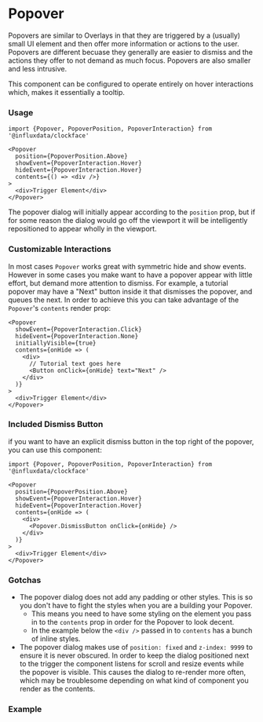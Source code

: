 # Popover

Popovers are similar to Overlays in that they are triggered by a (usually) small UI element and then offer more information or actions to the user. Popovers are different becuase they generally are easier to dismiss and the actions they offer to not demand as much focus. Popovers are also smaller and less intrusive.

This component can be configured to operate entirely on hover interactions which, makes it essentially a tooltip.

### Usage
```tsx
import {Popover, PopoverPosition, PopoverInteraction} from '@influxdata/clockface'
```
```tsx
<Popover
  position={PopoverPosition.Above}
  showEvent={PopoverInteraction.Hover}
  hideEvent={PopoverInteraction.Hover}
  contents={() => <div />}
>
  <div>Trigger Element</div>
</Popover>
```

The popover dialog will initially appear according to the `position` prop, but if for some reason the dialog would go off the viewport it will be intelligently repositioned to appear wholly in the viewport.

### Customizable Interactions

In most cases `Popover` works great with symmetric hide and show events. However in some cases you make want to have a popover appear with little effort, but demand more attention to dismiss. For example, a tutorial popover may have a "Next" button inside it that dismisses the popover, and queues the next. In order to achieve this you can take advantage of the `Popover`'s `contents` render prop:

```tsx
<Popover
  showEvent={PopoverInteraction.Click}
  hideEvent={PopoverInteraction.None}
  initiallyVisible={true}
  contents={onHide => (
    <div>
      // Tutorial text goes here
      <Button onClick={onHide} text="Next" />
    </div>
  )}
>
  <div>Trigger Element</div>
</Popover>
```

### Included Dismiss Button

if you want to have an explicit dismiss button in the top right of the popover, you can use this component:

```tsx
import {Popover, PopoverPosition, PopoverInteraction} from '@influxdata/clockface'
```
```tsx
<Popover
  position={PopoverPosition.Above}
  showEvent={PopoverInteraction.Hover}
  hideEvent={PopoverInteraction.Hover}
  contents={onHide => (
    <div>
      <Popover.DismissButton onClick={onHide} />
    </div>
  )}
>
  <div>Trigger Element</div>
</Popover>
```

### Gotchas

- The popover dialog does not add any padding or other styles. This is so you don't have to fight the styles when you are a building your Popover.
  - This means you need to have some styling on the element you pass in to the `contents` prop in order for the Popover to look decent.
  - In the example below the `<div />` passed in to `contents` has a bunch of inline styles.
- The popover dialog makes use of `position: fixed` and `z-index: 9999` to ensure it is never obscured. In order to keep the dialog positioned next to the trigger the component listens for scroll and resize events while the popover is visible. This causes the dialog to re-render more often, which may be troublesome depending on what kind of component you render as the contents.

### Example
<!-- STORY -->

<!-- STORY HIDE START -->

<!-- STORY HIDE END -->

<!-- PROPS -->

